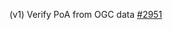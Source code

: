 (v1) Verify PoA from OGC data [#2951](https://github.com/department-of-veterans-affairs/vets-api/pull/2951)
